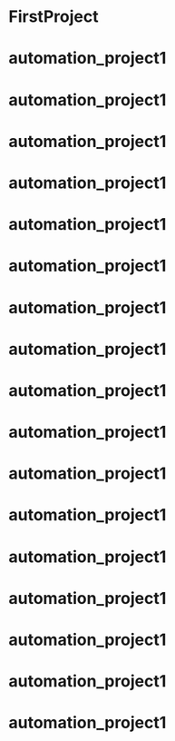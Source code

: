 # FirstProject
# automation_project1
# automation_project1
# automation_project1
# automation_project1
# automation_project1
# automation_project1
# automation_project1
# automation_project1
# automation_project1
# automation_project1
# automation_project1
# automation_project1
# automation_project1
# automation_project1
# automation_project1
# automation_project1
# automation_project1
